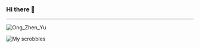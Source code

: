 ### Hi there 👋
---

![Ong_Zhen_Yu](https://user-images.githubusercontent.com/32679064/202915828-91c50a09-0dec-4caa-87e8-511245a48c0d.gif)


![My scrobbles](https://lastfm-recently-played.vercel.app/api?user=RedPandaFM)



<!--
**Baby-McBabyFace/Baby-McBabyFace** is a ✨ _special_ ✨ repository because its `README.md` (this file) appears on your GitHub profile.

Here are some ideas to get you started:

- 🔭 I’m currently working on ...
- 🌱 I’m currently learning ...
- 👯 I’m looking to collaborate on ...
- 🤔 I’m looking for help with ...
- 💬 Ask me about ...
- 📫 How to reach me: ...
- 😄 Pronouns: ...
- ⚡ Fun fact: ...
-->
